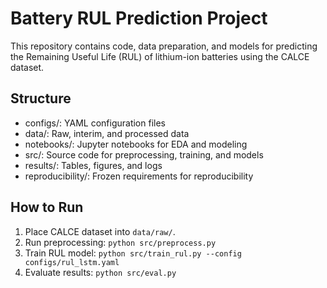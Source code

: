 # Battery RUL Prediction Project

This repository contains code, data preparation, and models for predicting the Remaining Useful Life (RUL) of lithium-ion batteries using the CALCE dataset.

## Structure
- configs/: YAML configuration files
- data/: Raw, interim, and processed data
- notebooks/: Jupyter notebooks for EDA and modeling
- src/: Source code for preprocessing, training, and models
- results/: Tables, figures, and logs
- reproducibility/: Frozen requirements for reproducibility

## How to Run
1. Place CALCE dataset into `data/raw/`.
2. Run preprocessing: `python src/preprocess.py`
3. Train RUL model: `python src/train_rul.py --config configs/rul_lstm.yaml`
4. Evaluate results: `python src/eval.py`
